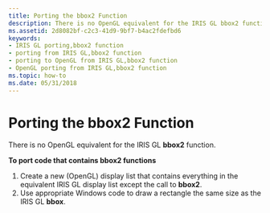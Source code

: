 ```yaml
---
title: Porting the bbox2 Function
description: There is no OpenGL equivalent for the IRIS GL bbox2 function.
ms.assetid: 2d8082bf-c2c3-41d9-9bf7-b4ac2fdefbd6
keywords:
- IRIS GL porting,bbox2 function
- porting from IRIS GL,bbox2 function
- porting to OpenGL from IRIS GL,bbox2 function
- OpenGL porting from IRIS GL,bbox2 function
ms.topic: how-to
ms.date: 05/31/2018
---
```


# Porting the bbox2 Function

There is no OpenGL equivalent for the IRIS GL **bbox2** function.

**To port code that contains bbox2 functions**

1.  Create a new (OpenGL) display list that contains everything in the equivalent IRIS GL display list except the call to **bbox2**.
2.  Use appropriate Windows code to draw a rectangle the same size as the IRIS GL **bbox**.

 

 




